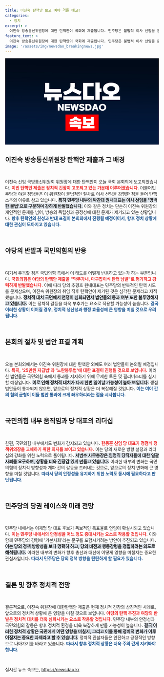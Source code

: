 ```yaml
---
title: 이진숙 탄핵안 보고 여야 격돌 예고!
categories:
  - 정치
excerpt: >
  이진숙 방송통신위원장에 대한 탄핵안이 국회에 제출됩니다. 민주당은 불법적 이사 선임을 문제 삼으며 강력 반발, 혼란의 국회가 예고됩니다. 전문가들은 이번 사태가 정치적 긴장을 더욱 고조시킬 것이라고 전망하고 있습니다.
feature_text: >
  이진숙 방송통신위원장에 대한 탄핵안이 국회에 제출됩니다. 민주당은 불법적 이사 선임을 문제 삼으며 강력 반발, 혼란의 국회가 예고됩니다. 전문가들은 이번 사태가 정치적 긴장을 더욱 고조시킬 것이라고 전망하고 있습니다.
image: '/assets/img/newsdao_breakingnews.jpg'
---
```


<p><img src="/assets/img/newsdao_breakingnews.jpg" alt="ontimetimes 속보" /></p>

<h2 data-ke-size="size26">이진숙 방송통신위원장 탄핵안 제출과 그 배경</h2>

<p data-ke-size="size16">&nbsp;</p>

<p>이진숙 신임 국방통신위원회 위원장에 대한 탄핵안이 오늘 국회 본회의에 보고되었습니다. <b><span style="color: #ee2323;">이번 탄핵안 제출은 정치적 긴장이 고조되고 있는 가운데 이루어졌습니다.</span></b> 더불어민주당과 야권 정당들은 이 위원장이 불법적인 절차로 이사 선임을 강행한 점을 들어 탄핵 소추의 이유로 삼고 있습니다. <b><span style="background-color: #21538527;">특히 민주당 내부의 박찬대 원내대표는 이사 선임을 '명백한 불법'으로 구분하며 강하게 반발했습니다.</span></b> 이와 같은 정치는 단순히 이진숙 위원장의 개인적인 문제를 넘어, 방송의 독립성과 공정성에 대한 문제가 제기되고 있는 상황입니다. <b><span style="color: #1a5490;">향후 탄핵안의 찬성과 반대 표결이 본회의에서 진행될 예정이어서, 향후 정치 상황에 대한 관심이 모아지고 있습니다.</span></b></p>

<p data-ke-size="size16">&nbsp;</p>

<h2 data-ke-size="size26">야당의 반발과 국민의힘의 반응</h2>

<p data-ke-size="size16">&nbsp;</p>

<p>여기서 주목할 점은 국민의힘 측에서 이 태도를 어떻게 반응하고 있는가 하는 부분입니다. <b><span style="color: #ee2323;">국민의힘은 야당의 탄핵안 제출을 "막무가내, 마구잡이식 탄핵 남발"로 평가하고 강력하게 반발했습니다.</span></b> 이에 따라 당의 추경호 원내대표는 민주당의 반복적인 탄핵 시도를 문제삼으며, 이진숙 위원장의 취임 직후 탄핵안이 제기된 것은 심각한 문제라고 지적했습니다. <b><span style="background-color: #21538527;">정치적 대치 국면에서 언쟁이 심화되면서 법안들의 통과 여부 또한 불투명해지고 있습니다.</span></b> 이는 정치적 갈등을 더욱 부추기는 요소로 작용할 가능성이 높습니다. <b><span style="color: #1a5490;">결국 이러한 상황이 이어질 경우, 정치적 생산성과 행정 효율성에 큰 영향을 미칠 것으로 우려됩니다.</span></b></p>

<p data-ke-size="size16">&nbsp;</p>

<h2 data-ke-size="size26">본회의 절차 및 법안 표결 계획</h2>

<p data-ke-size="size16">&nbsp;</p>

<p>오늘 본회의에서는 이진숙 위원장에 대한 탄핵안 외에도 여러 법안들이 논의될 예정입니다. <b><span style="color: #ee2323;">특히, '25만원 지급법'과 '노란봉투법'에 대한 표결이 진행될 것으로 보입니다.</span></b> 이러한 법안들은 국민의힘 측에서 통과를 저지하기 위해 무제한 토론 및 필리버스터를 실시할 예정입니다. <b><span style="background-color: #21538527;">이로 인해 정치적 대치가 다시 한번 일어날 가능성이 높아 보입니다.</span></b> 쟁점 법안들이 통과되지 않으면, 앞으로의 정치적 상황은 더 복잡해질 것입니다. <b><span style="color: #1a5490;">이는 여야 간의 힘의 균형이 이들 법안 통과에 크게 좌우하리라는 점을 시사합니다.</span></b></p>

<p data-ke-size="size16">&nbsp;</p>

<h2 data-ke-size="size26">국민의힘 내부 움직임과 당 대표의 리더십</h2>

<p data-ke-size="size16">&nbsp;</p>

<p>한편, 국민의힘 내부에서도 변화가 감지되고 있습니다. <b><span style="color: #ee2323;">한동훈 신임 당 대표가 정점식 정책위의장을 교체하기 위한 의지를 보이고 있습니다.</span></b> 이는 당의 새로운 방향 설정과 리더십의 강화를 위한 노력으로 풀이됩니다. <b><span style="background-color: #21538527;">서범수 사무총장은 임명직 당직자들에 대한 일괄 사퇴를 요구하며, 상황을 더욱 긴장감 있게 만들고 있습니다.</span></b> 이러한 내부의 변화는 국민의힘의 정치적 방향성과 계파 간의 갈등을 드러내는 것으로, 앞으로의 정치 변화에 큰 영향을 미칠 것입니다. <b><span style="color: #1a5490;">따라서 당의 안정성을 유지하기 위한 노력도 동시에 필요하다고 판단됩니다.</span></b></p>

<p data-ke-size="size16">&nbsp;</p>

<h2 data-ke-size="size26">민주당의 당권 레이스와 미래 전망</h2>

<p data-ke-size="size16">&nbsp;</p>

<p>민주당 내에서는 이재명 당 대표 후보가 독보적인 득표율로 연임이 확실시되고 있습니다. <b><span style="color: #ee2323;">이는 민주당 내에서의 안정성을 어느 정도 증대시키는 요소로 작용할 것입니다.</span></b> 이와 함께 민주당의 강령에 '기본사회'라는 문구를 포함시키려는 방안이 추진되고 있습니다. <b><span style="background-color: #21538527;">이는 당의 정책 방향성을 보다 명확히 하고, 당의 비전과 행동강령을 정립하려는 의도로 해석됩니다.</span></b> 이러한 내부의 변화가 향후 총선과 대선에 어떻게 영향을 미칠지는 중요한 관심사입니다. <b><span style="color: #1a5490;">따라서 민주당은 당의 정책 방향을 탄탄하게 할 필요가 있습니다.</span></b></p>

<p data-ke-size="size16">&nbsp;</p>

<h2 data-ke-size="size26">결론 및 향후 정치적 전망</h2>

<p data-ke-size="size16">&nbsp;</p>

<p>결론적으로, 이진숙 위원장에 대한탄핵안 제출은 현재 정치적 긴장의 상징적인 사례로, 앞으로의 정치적 상황에 큰 영향을 미칠 것으로 보입니다. <b><span style="color: #ee2323;">야당의 탄핵 추진과 여당의 반발은 정치적 대치를 더욱 심화시키는 요소로 작용할 것입니다.</span></b> 민주당 내부의 안정성과 국민의힘의 갈등은 향후 정치적 환경을 더욱 복잡하게 만들 가능성이 높습니다. <b><span style="background-color: #21538527;">결국 이러한 정치적 상황은 국민에게 어떤 영향을 미칠지, 그리고 이를 통해 정치적 변화가 이루어질지는 중요한 과제라고 할 수 있습니다.</span></b> 정치적 관찰자들은 안전하고 긍정적인 방향으로 나아가기를 바라고 있습니다. <b><span style="color: #1a5490;">따라서 향후 정치적 상황은 더욱 주의 깊게 지켜봐야 합니다.</span></b></p>

<p data-ke-size="size16">&nbsp;</p>
실시간 뉴스 속보는, <a href="https://newsdao.kr" rel="dofollow">https://newsdao.kr</a>


